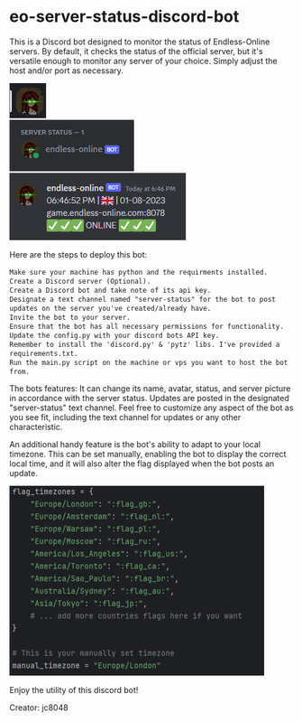 # eo-server-status-discord-bot
This is a Discord bot designed to monitor the status of Endless-Online servers. By default, it checks the status of the official server, but it's versatile enough to monitor any server of your choice. Simply adjust the host and/or port as necessary.

![serverpicture](examples/serverpicture.png)
<br>
![role](examples/role.png)
<br>
![serverstatus](examples/serverstatus.png)

Here are the steps to deploy this bot:

    Make sure your machine has python and the requirments installed.
    Create a Discord server (Optional).
    Create a Discord bot and take note of its api key.
    Designate a text channel named "server-status" for the bot to post updates on the server you've created/already have.
    Invite the bot to your server.
    Ensure that the bot has all necessary permissions for functionality.
    Update the config.py with your discord bots API key.
    Remember to install the 'discord.py' & 'pytz' libs. I've provided a requirements.txt.
    Run the main.py script on the machine or vps you want to host the bot from.

The bots features: It can change its name, avatar, status, and server picture in accordance with the server status. Updates are posted in the designated "server-status" text channel. Feel free to customize any aspect of the bot as you see fit, including the text channel for updates or any other characteristic.

An additional handy feature is the bot's ability to adapt to your local timezone. This can be set manually, enabling the bot to display the correct local time, and it will also alter the flag displayed when the bot posts an update.

![flags](examples/flags.png)

Enjoy the utility of this discord bot!

Creator: jc8048

